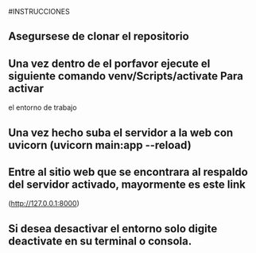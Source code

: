 #INSTRUCCIONES

## Asegursese de clonar el repositorio

## Una vez dentro de el porfavor ejecute el siguiente comando venv/Scripts/activate Para activar
el entorno de trabajo

## Una vez hecho suba el servidor a la web con uvicorn (uvicorn main:app --reload)

## Entre al sitio web que se encontrara al respaldo del servidor activado, mayormente es este link 
(http://127.0.0.1:8000)

## Si desea desactivar el entorno solo digite deactivate en su terminal o consola.
